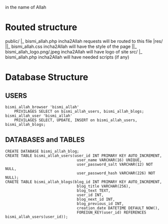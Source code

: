 in the name of Allah


# Routed structure
public/
 |_ bismi_allah.php             incha2Allah requests will be routed to this file
 |res/
 ||_ bismi_allah.css             incha2Allah will have the style of the page
 ||_ bismi_allah_logo.png/.jpeg  incha2Allah will have logo of site
src/
 |_ bismi_allah.php             incha2Allah will have needed scripts (if any)

# Database Structure

## USERS
    bismi_allah_browser 'bismi_allah'
        PRIVILAGES SELECT on bismi_allah_users, bismi_allah_blogs;
    bismi_allah_user 'bismi_allah'
        PRIVILAGES SELECT, UPDATE, INSERT on bismi_allah_users, bismi_allah_blogs;

## DATABASES and TABLES
    CREATE DATABASE bismi_allah_blog;
    CREATE TABLE bismi_allah_users(user_id INT PRIMARY KEY AUTO_INCREMENT,
                                    user_name VARCHAR(16) UNIQUE,
                                    user_password_salt VARCHAR(12) NOT NULL,
                                    user_password_hash VARCHAR(226) NOT NULL);
    CRAETE TABLE bismi_allah_blogs(blog_id INT PRIMARY KEY AUTO_INCREMENT,
                                    blog_title VARCHAR(256),
                                    blog_text TEXT,
                                    user_id INT,
                                    blog_next_id INT,
                                    blog_previous_id INT,
                                    creation_date DATETIME DEFAULT NOW(),
                                    FOREIGN_KEY(user_id) REFERENCES bismi_allah_users(user_id));

